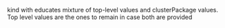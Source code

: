kind with educates mixture of top-level values and clusterPackage values. 
Top level values are the ones to remain in case both are provided
